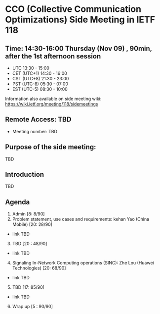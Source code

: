 # CCO (Collective Communication Optimizations) Side Meeting in IETF 118

## Time: 14:30-16:00 Thursday (Nov 09) , 90min, after the 1st afternoon session 

- UTC 13:30 - 15:00
- CET (UTC+1) 14:30 - 16:00
- CST (UTC+8) 21:30 - 23:00
- PST (UTC-8) 05:30 - 07:00
- EST (UTC-5) 08:30 - 10:00

Information also available on side meeting wiki: https://wiki.ietf.org/meeting/118/sidemeetings

## Remote Access: TBD
- Meeting number: TBD

## Purpose of the side meeting:
TBD

## Introduction
TBD

## Agenda
1.	Admin [8: 8/90] 
2.	Problem statement, use cases and requirements: kehan Yao (China Mobile) [20: 28/90] 
   - link TBD
3.	TBD [20 : 48/90]
   - link TBD
4.	Signaling In-Network Computing operations (SINC): Zhe Lou (Huawei Technologies) [20: 68/90]
   - link TBD
5.	TBD [17: 85/90]
   - link TBD
6.	Wrap up [5 : 90/90]


